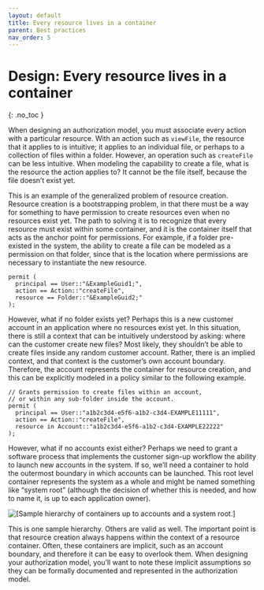 ```yaml
---
layout: default
title: Every resource lives in a container
parent: Best practices
nav_order: 5
---
```


# Design: Every resource lives in a container

{: .no_toc }

When designing an authorization model, you must associate every action with a particular resource. With an action such as `viewFile`, the resource that it applies to is intuitive; it applies to an individual file, or perhaps to a collection of files within a folder. However, an operation such as `createFile` can be less intuitive. When modeling the capability to create a file, what is the resource the action applies to? It cannot be the file itself, because the file doesn’t exist yet.

This is an example of the generalized problem of resource creation. Resource creation is a bootstrapping problem, in that there must be a way for something to have permission to create resources even when no resources exist yet. The path to solving it is to recognize that every resource must exist within some container, and it is the container itself that acts as the anchor point for permissions. For example, if a folder pre-existed in the system, the ability to create a file can be modeled as a permission on that folder, since that is the location where permissions are necessary to instantiate the new resource.

```
permit (
  principal == User::"&ExampleGuid1;",
  action == Action::"createFile",
  resource == Folder::"&ExampleGuid2;"
);
```

However, what if no folder exists yet? Perhaps this is a new customer account in an application where no resources exist yet. In this situation, there is still a context that can be intuitively understood by asking: where can the customer create new files? Most likely, they shouldn’t be able to create files inside any random customer account. Rather, there is an implied context, and that context is the customer’s own account boundary. Therefore, the account represents the container for resource creation, and this can be explicitly modeled in a policy similar to the following example.

```
// Grants permission to create files within an account,
// or within any sub-folder inside the account.
permit (
  principal == User::"a1b2c3d4-e5f6-a1b2-c3d4-EXAMPLE11111",
  action == Action::"createFile",
  resource in Account::"a1b2c3d4-e5f6-a1b2-c3d4-EXAMPLE22222"
);
```

However, what if no accounts exist either? Perhaps we need to grant a software process that implements the customer sign-up workflow the ability to launch new accounts in the system. If so, we’ll need a container to hold the outermost boundary in which accounts can be launched. This root level container represents the system as a whole and might be named something like “system root” (although the decision of whether this is needed, and how to name it, is up to each application owner).

<!--![\[Sample hierarchy of containers up to accounts and a system root.\]](<img  width="80%" src="images/resource-lives-in-container.png"/>)-->

![\[Sample hierarchy of containers up to accounts and a system root.\]](images/resource-lives-in-container.png)

This is one sample hierarchy. Others are valid as well. The important point is that resource creation always happens within the context of a resource container. Often, these containers are implicit, such as an account boundary, and therefore it can be easy to overlook them. When designing your authorization model, you’ll want to note these implicit assumptions so they can be formally documented and represented in the authorization model.
